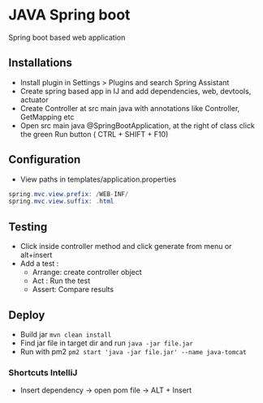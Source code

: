 JAVA Spring boot
================
Spring boot based web application

## Installations
- Install plugin in Settings > Plugins and search Spring Assistant
- Create spring based app in IJ and add dependencies, web, devtools, actuator
- Create Controller at src main java with annotations like Controller, GetMapping etc
- Open src main java @SpringBootApplication, at the right of class click the green Run button ( CTRL + SHIFT + F10) 


## Configuration
- View paths in templates/application.properties
```java
spring.mvc.view.prefix: /WEB-INF/
spring.mvc.view.suffix: .html
```

## Testing
- Click inside controller method and click generate from menu or alt+insert
- Add a test : 
    - Arrange: create controller object
    - Act : Run the test
    - Assert: Compare results


## Deploy
- Build jar `mvn clean install`
- Find jar file in target dir and run `java -jar file.jar`
- Run with pm2 `pm2 start 'java -jar file.jar' --name java-tomcat`

### Shortcuts IntelliJ
- Insert dependency -> open pom file -> ALT + Insert
